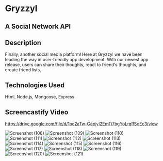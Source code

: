 # Gryzzyl
## A Social Network API 

## Description
Finally, another social media platform! Here at Gryzzyl we have been leading the way in user-friendly app development. With our newest app release, users can share their thoughts, react to friend's thoughts, and create friend lists.  

## Technologies Used
Html, Node.js, Mongoose, Express

## Screencastify Video
https://drive.google.com/file/d/1oc2aTw-GapjyI2EmTi7bgYoLrqRSoEc3/view

![Screenshot (108)](https://user-images.githubusercontent.com/102620275/194408643-78cbe76c-a0f1-4b27-93de-26a9c8a6943a.png)
![Screenshot (109)](https://user-images.githubusercontent.com/102620275/194408676-5a9f50a7-6027-4811-8892-a1e60aae3dbe.png)
![Screenshot (110)](https://user-images.githubusercontent.com/102620275/194408684-d172a318-bed4-40a7-aa18-d76a3159576b.png)
![Screenshot (111)](https://user-images.githubusercontent.com/102620275/194408692-2e1ad11c-1af9-40a4-905d-c7d4397eacab.png)
![Screenshot (112)](https://user-images.githubusercontent.com/102620275/194408698-dd40d10f-df44-474d-832b-538eb63b8bbb.png)
![Screenshot (113)](https://user-images.githubusercontent.com/102620275/194408704-1d36c3b4-a863-43b9-b488-2be6001af5d3.png)
![Screenshot (114)](https://user-images.githubusercontent.com/102620275/194408708-25033690-b4f9-469e-98a6-9b52fb40d943.png)
![Screenshot (115)](https://user-images.githubusercontent.com/102620275/194408710-bd8f1f57-f2e2-431e-bf17-8e98b53e8b8a.png)
![Screenshot (116)](https://user-images.githubusercontent.com/102620275/194408719-c41e256a-935c-41c8-b1d3-6c9a9a05409a.png)
![Screenshot (117)](https://user-images.githubusercontent.com/102620275/194408729-bfd00395-9c03-4374-b995-90bda3c80b62.png)
![Screenshot (118)](https://user-images.githubusercontent.com/102620275/194408735-415f1303-fa8d-4680-938f-ced4cdfcc402.png)
![Screenshot (119)](https://user-images.githubusercontent.com/102620275/194408750-f7389f1d-636d-4c39-832e-b84920730f2a.png)
![Screenshot (120)](https://user-images.githubusercontent.com/102620275/194408760-431ef710-7d4c-42e8-84b7-9630fadf1804.png)
![Screenshot (121)](https://user-images.githubusercontent.com/102620275/194408772-c62a6f32-5629-4fc4-9c43-14328755d125.png)
